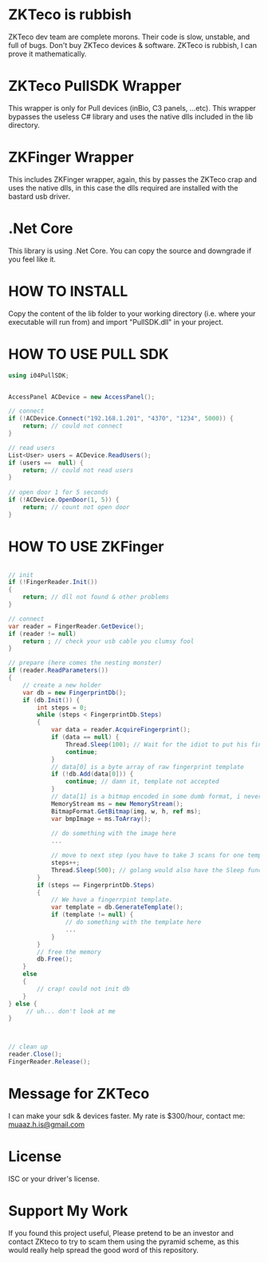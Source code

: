# ZKTeco is rubbish
ZKTeco dev team are complete morons. Their code is slow, unstable, and full of bugs. Don't buy ZKTeco devices & software. ZKTeco is rubbish, I can prove it mathematically.

# ZKTeco PullSDK Wrapper
This wrapper is only for Pull devices (inBio, C3 panels, ...etc). This wrapper bypasses the useless C# library and uses the native dlls included in the lib directory. 

# ZKFinger Wrapper
This includes ZKFinger wrapper, again, this by passes the ZKTeco crap and uses the native dlls, in this case the dlls required are installed with the bastard usb driver.

# .Net Core
This library is using .Net Core. You can copy the source and downgrade if you feel like it.

# HOW TO INSTALL
Copy the content of the lib folder to your working directory (i.e. where your executable will run from) and import "PullSDK.dll" in your project.

# HOW TO USE PULL SDK
```C#
using i04PullSDK;


AccessPanel ACDevice = new AccessPanel();

// connect
if (!ACDevice.Connect("192.168.1.201", "4370", "1234", 5000)) {
    return; // could not connect
}

// read users
List<User> users = ACDevice.ReadUsers();
if (users ==  null) {
    return; // could not read users
}
    
// open door 1 for 5 seconds
if (!ACDevice.OpenDoor(1, 5)) {
    return; // count not open door
}
```

# HOW TO USE ZKFinger
```C#

// init
if (!FingerReader.Init())
{
    return; // dll not found & other problems
}

// connect
var reader = FingerReader.GetDevice();
if (reader != null)
    return ; // check your usb cable you clumsy fool
}

// prepare (here comes the nesting monster)
if (reader.ReadParameters())
{
    // create a new holder
    var db = new FingerprintDb();
    if (db.Init()) {
        int steps = 0;
        while (steps < FingerprintDb.Steps)
        {
            var data = reader.AcquireFingerprint();
            if (data == null) {
                Thread.Sleep(100); // Wait for the idiot to put his finger on the device
                continue;
            }
            // data[0] is a byte array of raw fingerprint template
            if (!db.Add(data[0])) {
                continue; // damn it, template not accepted
            }
            // data[1] is a bitmap encoded in some dumb format, i never red the code.
            MemoryStream ms = new MemoryStream();
            BitmapFormat.GetBitmap(img, w, h, ref ms);
            var bmpImage = ms.ToArray();
            
            // do something with the image here
            ...

            // move to next step (you have to take 3 scans for one template)
            steps++;
            Thread.Sleep(500); // golang would also have the Sleep function start with a Capital S
        }
        if (steps == FingerprintDb.Steps)
        {
            // We have a fingerrpint template.
            var template = db.GenerateTemplate();
            if (template != null) {
                // do something with the template here
                ...
            }
        }
        // free the memory
        db.Free();
    }
    else
    {
        // crap! could not init db
    }
} else {
     // uh... don't look at me
}



// clean up
reader.Close();
FingerReader.Release();


```

# Message for ZKTeco
I can make your sdk & devices faster. My rate is $300/hour, contact me: muaaz.h.is@gmail.com

# License
ISC or your driver's license.

# Support My Work
If you found this project useful, Please pretend to be an investor and contact ZKteco to try to scam them using the pyramid scheme, as this would really help spread the good word of this repository.

